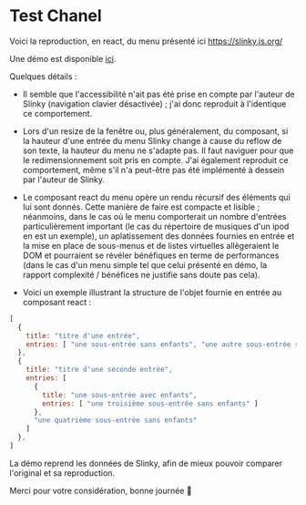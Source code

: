# Test Chanel

Voici la reproduction, en react, du menu présenté ici https://slinky.js.org/

Une démo est disponible [ici](https://slinky-chanel.web.app/).


Quelques détails :

- Il semble que l'accessibilité n'ait pas été prise en compte par l'auteur de Slinky (navigation clavier désactivée) ; j'ai donc reproduit à l'identique ce comportement.

- Lors d'un resize de la fenêtre ou, plus généralement, du composant, si la hauteur d'une entrée du menu Slinky change à cause du reflow de son texte, la hauteur du menu ne s'adapte pas. Il faut naviguer pour que le redimensionnement soit pris en compte. J'ai également reproduit ce comportement, même s'il n'a peut-être pas été implémenté à dessein par l'auteur de Slinky.

- Le composant react du menu opère un rendu récursif des éléments qui lui sont donnés. Cette manière de faire est compacte et lisible ; néanmoins, dans le cas où le menu comporterait un nombre d'entrées particulièrement important (le cas du répertoire de musiques d'un ipod en est un exemple), un aplatissement des données fournies en entrée et la mise en place de sous-menus et de listes virtuelles allègeraient le DOM et pourraient se révéler bénéfiques en terme de performances (dans le cas d'un menu simple tel que celui présenté en démo, la rapport complexité / bénéfices ne justifie sans doute pas cela).

- Voici un exemple illustrant la structure de l'objet fournie en entrée au composant react :
```js
[
  {
    title: "titre d'une entrée",
    entries: [ "une sous-entrée sans enfants", "une autre sous-entrée sans enfants"]
  },
  {
    title: "titre d'une seconde entrée",
    entries: [
      {
        title: "une sous-entrée avec enfants",
        entries: [ "une troisième sous-entrée sans enfants" ]
      },
      "une quatrième sous-entrée sans enfants"
    ]
  },
]
```
La démo reprend les données de Slinky, afin de mieux pouvoir comparer l'original et sa reproduction.

Merci pour votre considération, bonne journée 🌿
